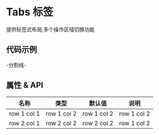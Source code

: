 
# Tabs 标签

提供标签式布局,多个操作区域切换功能

## 代码示例

-分割线-

## 属性 & API

名称 | 类型 | 默认值| 说明
---|---|---|---
row 1 col 1 | row 1 col 2| row 1 col 2| row 1 col 2
row 2 col 1 | row 2 col 2| row 2 col 2| row 1 col 2